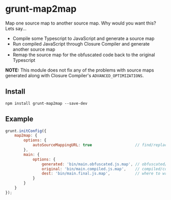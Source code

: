 grunt-map2map
=============

Map one source map to another source map.
Why would you want this? Lets say...

- Compile some Typescript to JavaScript and generate a source map
- Run compiled JavaScript through Closure Compiler and generate another source map
- Remap the source map for the obfuscated code back to the original Typescript

**NOTE:** This module does not fix any of the problems with source maps generated along with Closure Compiler's `ADVANCED_OPTIMIZATIONS`.

## Install

```shell
npm install grunt-map2map --save-dev
```

## Example

```javascript
grunt.initConfig({
	map2map: {
		options: {
			autoSourceMappingURL: true                   // find/replace/append sourceMappingURL
		},
		main: {
			options: {
				generated: 'bin/main.obfuscated.js.map', // obfuscated/minified source map
				original: 'bin/main.compiled.js.map',    // compiled/concat source map
				dest: 'bin/main.final.js.map',           // where to write remapped file
			}
		}
	}
});
```
